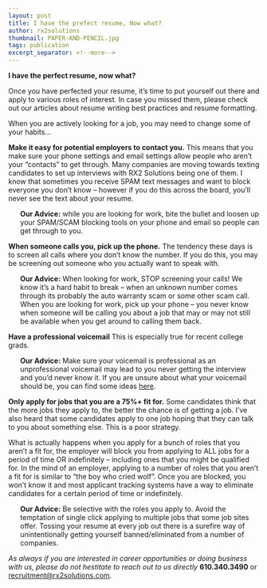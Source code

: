 ```yaml
---
layout: post
title: I have the prefect resume, Now what?
author: rx2solutions
thumbnail: PAPER-AND-PENCIL.jpg
tags: publication
excerpt_separator: <!--more-->
---
```


**I have the perfect resume, now what?**

Once you have perfected your resume, it’s time to put yourself out there and apply to various roles of interest.  In case you missed them, please check out our articles about resume writing best practices and resume formatting.
<!--more-->

When you are actively looking for a job, you may need to change some of your habits…


**Make it easy for potential employers to contact you.**
This means that you make sure your phone settings and email settings allow people who aren’t your “contacts” to get through.  Many companies are moving towards texting candidates to set up interviews with RX2 Solutions being one of them.  I know that sometimes you receive SPAM text messages and want to block everyone you don’t know – however if you do this across the board, you’ll never see the text about your resume.  

<ul>
<strong>Our Advice:</strong> while you are looking for work, bite the bullet and loosen up your SPAM/SCAM blocking tools on your phone and email so people can get through to you.
</ul>


**When someone calls you, pick up the phone.**
The tendency these days is to screen all calls where you don’t know the number.  If you do this, you may be screening out someone who you actually want to speak with.  

<ul>
<strong>Our Advice:</strong>  When looking for work, STOP screening your calls!  We know it’s a hard habit to break – when an unknown number comes through its probably the auto warranty scam or some other scam call.  When you are looking for work, pick up your phone – you never know when someone will be calling you about a job that may or may not still be available when you get around to calling them back.
</ul>



**Have a professional voicemail**
This is especially true for recent college grads.

<ul>
<strong>Our Advice:</strong>  Make sure your voicemail is professional as an unprofessional voicemail may lead to you never getting the interview and you’d never know it.  If you are unsure about what your voicemail should be, you can find some ideas <a href="https://corporatefinanceinstitute.com/resources/careers/soft-skills/professional-voicemail-greetings/">here</a>.
</ul>


**Only apply for jobs that you are a 75%+ fit for.**
Some candidates think that the more jobs they apply to, the better the chance is of getting a job.  I’ve also heard that some candidates apply to one job hoping that they can talk to you about something else.  This is a poor strategy.

What is actually happens when you apply for a bunch of roles that you aren’t a fit for, the employer will block you from applying to ALL jobs for a period of time OR indefinitely – including ones that you might be qualified for.  In the mind of an employer, applying to a number of roles that you aren’t a fit for is similar to “the boy who cried wolf”.  Once you are blocked, you won’t know it and most applicant tracking systems have a way to eliminate candidates for a certain period of time or indefinitely.  

<ul>
 <strong>Our Advice:</strong>  Be selective with the roles you apply to.  Avoid the temptation of single click applying to multiple jobs that some job sites offer.  Tossing your resume at every job out there is a surefire way of unintentionally getting yourself banned/eliminated from a number of companies.
 </ul>
 

*As always if you are interested in career opportunities or doing business with us, please do not hestitate to reach out to us directly* **610.340.3490** or <recruitment@rx2solutions.com>. 
